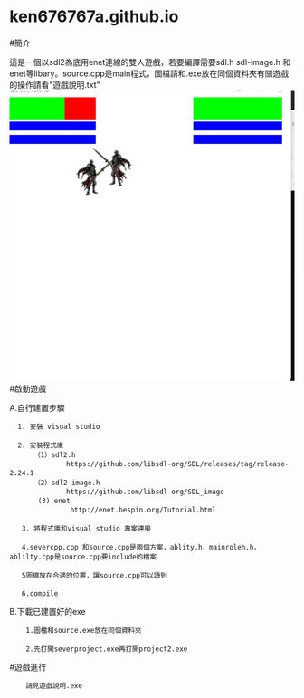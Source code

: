 # ken676767a.github.io
#簡介

這是一個以sdl2為底用enet連線的雙人遊戲，若要編譯需要sdl.h sdl-image.h 和enet等libary。source.cpp是main程式，圖檔請和.exe放在同個資料夾有關遊戲的操作請看"遊戲說明.txt"
![image](https://github.com/ken676767a/ken676767a.github.io/blob/sdl-net-game/1664944532655.jpg)
#啟動遊戲

A.自行建置步驟

      1. 安裝 visual studio

      2. 安裝程式庫
          （1）sdl2.h 
                  https://github.com/libsdl-org/SDL/releases/tag/release-2.24.1
          （2）sdl2-image.h 
                  https://github.com/libsdl-org/SDL_image
           (3) enet     
                   http://enet.bespin.org/Tutorial.html

       3. 將程式庫和visual studio 專案連接

       4.severcpp.cpp 和source.cpp是兩個方案，ablity.h，mainroleh.h，ablilty.cpp是source.cpp要include的檔案

       5圖檔放在合適的位置，讓source.cpp可以讀到

       6.compile

B.下載已建置好的exe

        1.圖檔和source.exe放在同個資料夾

        2.先打開severproject.exe再打開project2.exe

#遊戲進行

        請見遊戲說明.exe

 
